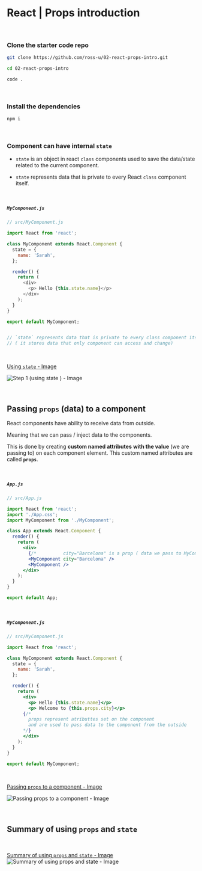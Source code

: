 # React | Props introduction



<br>



### Clone the starter code repo

```bash
git clone https://github.com/ross-u/02-react-props-intro.git

cd 02-react-props-intro

code .
```





<br>



### Install the dependencies

```bash
npm i
```


<br>



### Component can have internal `state` 

- `state` is an object  in react `class` components used to save the data/state related to the current component.

- `state` represents data that is private to every React `class` component itself.



<br>



##### `MyComponent.js`

```js
// src/MyComponent.js

import React from 'react';

class MyComponent extends React.Component {
  state = {
    name: 'Sarah',
  };

  render() {
    return (
      <div>
        <p> Hello {this.state.name}</p>
      </div>
    );
  }
}

export default MyComponent;


// `state` represents data that is private to every class component itself
// ( it stores data that only component can access and change)

```

<br>



[Using `state` - Image](https://i.imgur.com/v896ecx.jpg)

![Step 1 (using `state` ) - Image](https://i.imgur.com/v896ecx.jpg)



<br>



## Passing `props` (data)  to a component



React components have ability to receive data from outside. 

Meaning that we can pass / inject data to the components.

This is done by creating **custom named attributes** **with the value** (we are passing to) on each component element. This custom named attributes are called **`props`**.



<br>



##### `App.js`

```jsx
// src/App.js

import React from 'react';
import './App.css';
import MyComponent from './MyComponent';

class App extends React.Component {
  render() {
    return (
      <div>
        {/*          city="Barcelona" is a prop ( data we pass to MyComponent )  */}
        <MyComponent city="Barcelona" />	
        <MyComponent />
      </div>
    );
  }
}

export default App;
```



<br>




##### `MyComponent.js`

```jsx
// src/MyComponent.js

import React from 'react';

class MyComponent extends React.Component {
  state = {
    name: 'Sarah',
  };

  render() {
    return (
      <div>
        <p> Hello {this.state.name}</p>
        <p> Welcome to {this.props.city}</p>  
      {/*  
        props represent atributtes set on the component
      	and are used to pass data to the component from the outside  
      */}
      </div>
    );
  }
}

export default MyComponent;
```

<br>



[Passing `props` to a component - Image](https://i.imgur.com/ZquC84W.jpg)

![Passing `props` to a component - Image](https://i.imgur.com/ZquC84W.jpg)<br>



<br>



## Summary of using `props` and `state`

<br>

[Summary of using `props` and `state` - Image](https://imgur.com/a/bw9DBQM)
![Summary of using `props` and `state` - Image](https://imgur.com/a/bw9DBQM)



<br>
